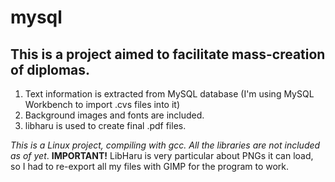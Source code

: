 # mysql

## This is a project aimed to facilitate mass-creation of diplomas.

1. Text information is extracted from MySQL database (I'm using MySQL Workbench to import .cvs files into it)
2. Background images and fonts are included.
4. libharu is used to create final .pdf files.

*This is a Linux project, compiling with gcc. All the libraries are not included as of yet*.
**IMPORTANT!**
LibHaru is very particular about PNGs it can load, so I had to re-export all my files with GIMP for the program to work.
